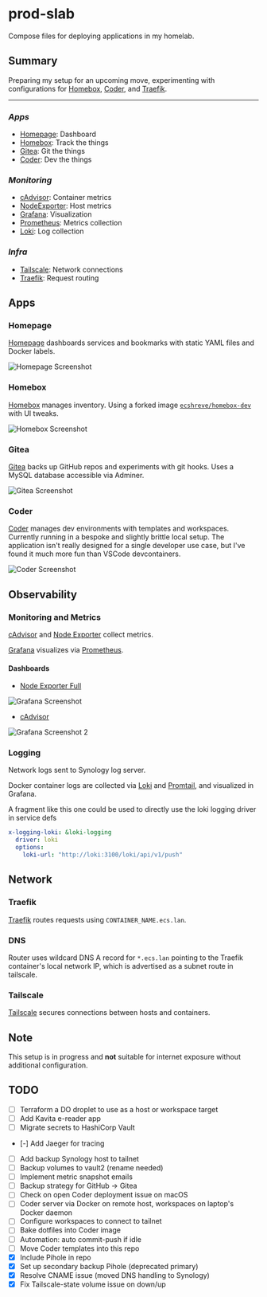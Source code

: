 # prod-slab

Compose files for deploying applications in my homelab.

## Summary

Preparing my setup for an upcoming move, experimenting with configurations for [Homebox](#homebox), [Coder](#coder), and [Traefik](#traefik).

---

### _Apps_
- [Homepage](#homepage): Dashboard
- [Homebox](#homebox): Track the things
- [Gitea](#gitea): Git the things
- [Coder](#coder): Dev the things
  
### _Monitoring_
- [cAdvisor](#monitoring-and-metrics): Container metrics
- [NodeExporter](#monitoring-and-metrics): Host metrics
- [Grafana](#monitoring-and-metrics): Visualization
- [Prometheus](#monitoring-and-metrics): Metrics collection
- [Loki](#logging): Log collection

### _Infra_
- [Tailscale](#tailscale): Network connections
- [Traefik](#traefik): Request routing

## Apps

### Homepage

[Homepage](https://github.com/gethomepage/homepage) dashboards services and bookmarks with static YAML files and Docker labels.

![Homepage Screenshot](./images/slab%20homepage.jpeg)

### Homebox

[Homebox](https://github.com/sysadminsmedia/homebox) manages inventory. Using a forked image [`ecshreve/homebox-dev`](https://github.com/ecshreve/homebox-dev) with UI tweaks.

![Homebox Screenshot](./images/homebox.jpeg)

### Gitea

[Gitea](https://gitea.io/en-us/) backs up GitHub repos and experiments with git hooks. Uses a MySQL database accessible via Adminer.

![Gitea Screenshot](./images/gitea.jpeg)

### Coder

[Coder](https://coder.com/) manages dev environments with templates and workspaces. Currently running in a bespoke and slightly brittle local setup. The application isn't really designed for a single developer use case, but I've found it much more fun than VSCode devcontainers.

![Coder Screenshot](./images/coder.jpeg)

## Observability

### Monitoring and Metrics

[cAdvisor](https://github.com/google/cadvisor) and [Node Exporter](https://github.com/prometheus/node_exporter) collect metrics.

[Grafana](https://grafana.com/) visualizes via [Prometheus](https://prometheus.io/).

#### Dashboards

- [Node Exporter Full](https://grafana.com/grafana/dashboards/1860)

![Grafana Screenshot](./images/docker%20host.jpeg)

- [cAdvisor](https://grafana.com/grafana/dashboards/19792)

![Grafana Screenshot 2](./images/container%20metrics.png)

### Logging

Network logs sent to Synology log server.

Docker container logs are collected via [Loki]() and [Promtail](), and visualized in Grafana.

A fragment like this one could be used to directly use the loki logging driver in service defs

```yaml
x-logging-loki: &loki-logging
  driver: loki
  options:
    loki-url: "http://loki:3100/loki/api/v1/push"
```

## Network

### Traefik

[Traefik](https://doc.traefik.io/traefik/routing/providers/docker/) routes requests using `CONTAINER_NAME.ecs.lan`.

### DNS

Router uses wildcard DNS A record for `*.ecs.lan` pointing to the Traefik container's local network IP, which is advertised as a subnet route in tailscale.

### Tailscale

[Tailscale](https://tailscale.com/use-cases/homelab) secures connections between hosts and containers.

## Note

This setup is in progress and **not** suitable for internet exposure without additional configuration.

## TODO

- [ ] Terraform a DO droplet to use as a host or workspace target
- [ ] Add Kavita e-reader app
- [ ] Migrate secrets to HashiCorp Vault
- [-] Add Jaeger for tracing
- [ ] Add backup Synology host to tailnet
- [ ] Backup volumes to vault2 (rename needed)
- [ ] Implement metric snapshot emails
- [ ] Backup strategy for GitHub -> Gitea
- [ ] Check on open Coder deployment issue on macOS
- [ ] Coder server via Docker on remote host, workspaces on laptop's Docker daemon
- [ ] Configure workspaces to connect to tailnet
- [ ] Bake dotfiles into Coder image
- [ ] Automation: auto commit-push if idle
- [ ] Move Coder templates into this repo
- [x] Include Pihole in repo
- [x] Set up secondary backup Pihole (deprecated primary)
- [x] Resolve CNAME issue (moved DNS handling to Synology)
- [x] Fix Tailscale-state volume issue on down/up
